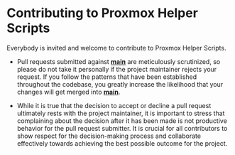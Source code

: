 # Contributing to Proxmox Helper Scripts

Everybody is invited and welcome to contribute to Proxmox Helper Scripts. 

- Pull requests submitted against [**main**](https://github.com/tteck/Proxmox/tree/main) are meticulously scrutinized, so please do not take it personally if the project maintainer rejects your request. If you follow the patterns that have been established throughout the codebase, you greatly increase the likelihood that your changes will get merged into [**main**](https://github.com/tteck/Proxmox/tree/main).

- While it is true that the decision to accept or decline a pull request ultimately rests with the project maintainer, it is important to stress that complaining about the decision after it has been made is not productive behavior for the pull request submitter. It is crucial for all contributors to show respect for the decision-making process and collaborate effectively towards achieving the best possible outcome for the project.
